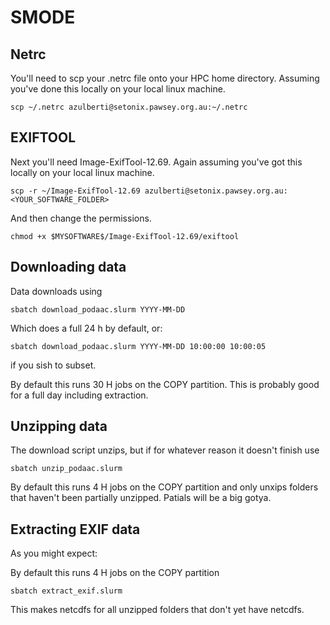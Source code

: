 # SMODE

## Netrc

You'll need to scp your .netrc file onto your HPC home directory. Assuming you've done this locally on your local linux machine. 

`
scp ~/.netrc azulberti@setonix.pawsey.org.au:~/.netrc
`

## EXIFTOOL 

Next you'll need Image-ExifTool-12.69. Again assuming you've got this locally on your local linux machine. 

`
scp -r ~/Image-ExifTool-12.69 azulberti@setonix.pawsey.org.au:<YOUR_SOFTWARE_FOLDER>
`

And then change the permissions.

`
chmod +x $MYSOFTWARE$/Image-ExifTool-12.69/exiftool
`

## Downloading data

Data downloads using 

`
sbatch download_podaac.slurm YYYY-MM-DD
`

Which does a full 24 h by default, or:

`
sbatch download_podaac.slurm YYYY-MM-DD 10:00:00 10:00:05
`

if you sish to subset. 

By default this runs 30 H jobs on the COPY partition. This is probably good for a full day including extraction.  

## Unzipping data

The download script unzips, but if for whatever reason it doesn't finish use

`
sbatch unzip_podaac.slurm
`

By default this runs 4 H jobs on the COPY partition and only unxips folders that haven't been partially unzipped. Patials will be a big gotya. 

## Extracting EXIF data

As you might expect:

By default this runs 4 H jobs on the COPY partition 

`
sbatch extract_exif.slurm
`

This makes netcdfs for all unzipped folders that don't yet have netcdfs. 
